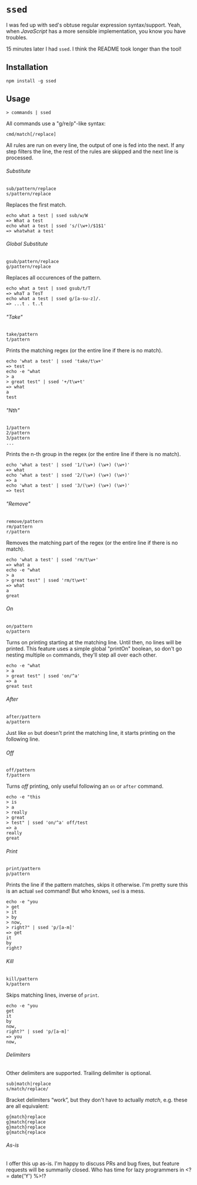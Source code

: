# `ssed`

I was fed up with sed's obtuse regular expression syntax/support. Yeah, when
_JavaScript_ has a more sensible implementation, you know you have troubles.

15 minutes later I had `ssed`. I think the README took longer than the tool!

## Installation

    npm install -g ssed

## Usage

    > commands | ssed

All commands use a "g/re/p"-like syntax:

    cmd/match[/replace]

All rules are run on every line, the output of one is fed into the next. If any step filters the line, the rest of the rules are skipped and the next line is processed.

###### Substitute
    sub/pattern/replace
    s/pattern/replace

Replaces the first match.

    echo what a test | ssed sub/w/W
    => What a test
    echo what a test | ssed 's/(\w+)/$1$1'
    => whatwhat a test

###### Global Substitute
    gsub/pattern/replace
    g/pattern/replace

Replaces all occurences of the pattern.

    echo what a test | ssed gsub/t/T
    => whaT a TesT
    echo what a test | ssed g/[a-su-z]/.
    => ...t . t..t

###### "Take"
    take/pattern
    t/pattern

Prints the matching regex (or the entire line if there is no match).

    echo 'what a test' | ssed 'take/t\w+'
    => test
    echo -e "what
    > a
    > great test" | ssed '+/t\w+t'
    => what
    a
    test

###### "Nth"
    1/pattern
    2/pattern
    3/pattern
    ...

Prints the n-th group in the regex (or the entire line if there is no match).

    echo 'what a test' | ssed '1/(\w+) (\w+) (\w+)'
    => what
    echo 'what a test' | ssed '2/(\w+) (\w+) (\w+)'
    => a
    echo 'what a test' | ssed '3/(\w+) (\w+) (\w+)'
    => test

###### "Remove"
    remove/pattern
    rm/pattern
    r/pattern

Removes the matching part of the regex (or the entire line if there is no match).

    echo 'what a test' | ssed 'rm/t\w+'
    => what a
    echo -e "what
    > a
    > great test" | ssed 'rm/t\w+t'
    => what
    a
    great

###### On
    on/pattern
    o/pattern

Turns on printing starting at the matching line. Until then, no lines will be printed. This feature uses a simple global "printOn" boolean, so don't go nesting multiple `on` commands, they'll step all over each other.

    echo -e "what
    > a
    > great test" | ssed 'on/^a'
    => a
    great test

###### After
    after/pattern
    a/pattern

Just like `on` but doesn't print the matching line, it starts printing on the following line.

###### Off
    off/pattern
    f/pattern

Turns _off_ printing, only useful following an `on` or `after` command.

    echo -e "this
    > is
    > a
    > really
    > great
    > test" | ssed 'on/^a' off/test
    => a
    really
    great

###### Print
    print/pattern
    p/pattern

Prints the line if the pattern matches, skips it otherwise. I'm pretty sure this is an actual `sed` command! But who knows, `sed` is a mess.

    echo -e "you
    > get
    > it
    > by
    > now,
    > right?" | ssed 'p/[a-m]'
    => get
    it
    by
    right?

###### Kill
    kill/pattern
    k/pattern

Skips matching lines, inverse of `print`.

    echo -e "you
    get
    it
    by
    now,
    right?" | ssed 'p/[a-m]'
    => you
    now,

###### Delimiters

Other delimiters are supported. Trailing delimiter is optional.

    sub|match|replace
    s/match/replace/

Bracket delimiters “work”, but they don't have to actually _match_, e.g. these are all equivalent:

    g{match}replace
    g}match{replace
    g}match}replace
    g{match{replace

###### As-is

I offer this up as-is. I'm happy to discuss PRs and bug fixes, but feature requests will be summarily closed. Who has time for lazy programmers in <?= date('Y') %>!?
